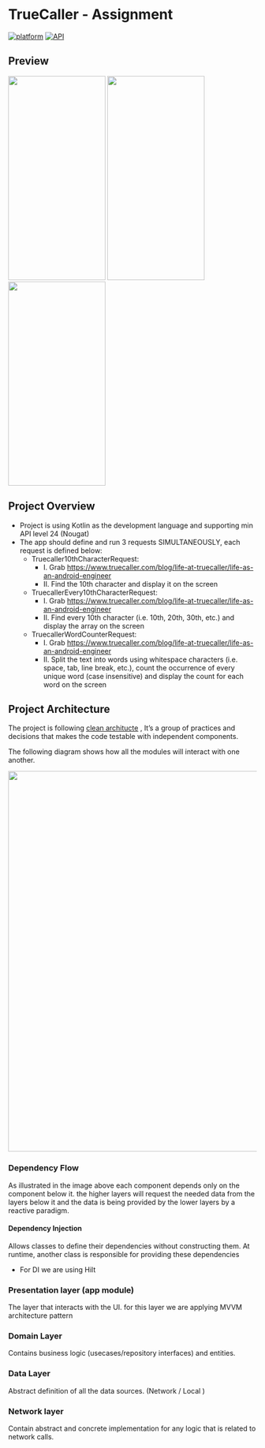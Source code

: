 # TrueCaller - Assignment

[![platform](https://img.shields.io/badge/platform-Android-yellow.svg)](https://www.android.com)
[![API](https://img.shields.io/badge/API-24%2B-brightgreen.svg?style=flat)](https://android-arsenal.com/api?level=24)

## Preview

<img src="https://user-images.githubusercontent.com/6612154/212548109-68337548-e0f7-4f71-b130-a4174e3ce2e8.png"  width="197" height="414" /> <img src="https://user-images.githubusercontent.com/6612154/212548110-92486667-e7ea-46e1-949d-47dcb0672951.png"   width="197" height="414"/><img src="https://user-images.githubusercontent.com/6612154/212548103-7202e7a5-8d90-4a2a-a113-5fea57e699a6.png"  width="197" height="414" />


## Project Overview

- Project is using Kotlin as the development language and supporting min API level 24 (Nougat)
- The app should define and run 3 requests SIMULTANEOUSLY, each request is defined below:
    - Truecaller10thCharacterRequest:
        - I. Grab https://www.truecaller.com/blog/life-at-truecaller/life-as-an-android-engineer
        - II. Find the 10th character and display it on the screen
    - TruecallerEvery10thCharacterRequest:
        - I. Grab https://www.truecaller.com/blog/life-at-truecaller/life-as-an-android-engineer
        - II. Find every 10th character (i.e. 10th, 20th, 30th, etc.) and display the array on the
          screen
    - TruecallerWordCounterRequest:
        - I. Grab https://www.truecaller.com/blog/life-at-truecaller/life-as-an-android-engineer
        - II. Split the text into words using whitespace characters (i.e. space, tab, line break,
          etc.), count the occurrence of every unique word (case insensitive) and display the count
          for each word on the screen

## Project Architecture

The project is
following [clean architucte](https://blog.cleancoder.com/uncle-bob/2012/08/13/the-clean-architecture.html)
, It’s a group of practices and decisions that makes the code testable with independent components.

The following diagram shows how all the modules will interact with one another.

<img src="https://user-images.githubusercontent.com/6612154/212491877-f1c61095-41e6-47f3-839a-48e9042500b3.png"  width=772 height=772  />

### Dependency Flow

As illustrated in the image above each component depends only on the component below it. the higher
layers will request the needed data from the layers below it and the data is being provided by the
lower layers by a reactive paradigm.

#### Dependency Injection

Allows classes to define their dependencies without constructing them. At runtime, another class is
responsible for providing these dependencies

* For DI we are using Hilt

### Presentation layer (app module)

The layer that interacts with the UI. for this layer we are applying MVVM architecture pattern

### Domain Layer

Contains business logic (usecases/repository interfaces) and entities.

### Data Layer

Abstract definition of all the data sources. (Network / Local )

### Network layer

Contain abstract and concrete implementation for any logic that is related to network calls.

